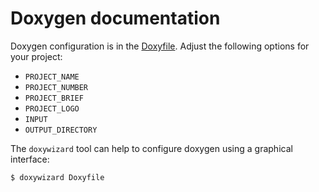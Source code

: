 # Doxygen documentation

Doxygen configuration is in the [Doxyfile](Doxyfile). Adjust the following options for your project:

- `PROJECT_NAME`
- `PROJECT_NUMBER`
- `PROJECT_BRIEF`
- `PROJECT_LOGO`
- `INPUT`
- `OUTPUT_DIRECTORY`

The `doxywizard` tool can help to configure doxygen using a graphical interface:

```sh
$ doxywizard Doxyfile
```
